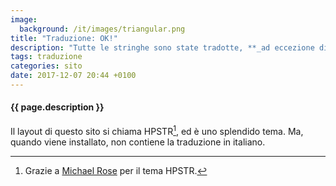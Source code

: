 ```yaml
---
image:
  background: /it/images/triangular.png
title: "Traduzione: OK!"
description: "Tutte le stringhe sono state tradotte, **_ad eccezione di una_**..."
tags: traduzione
categories: sito
date: 2017-12-07 20:44 +0100
---
```

#### {{ page.description }}
Il layout di questo sito si chiama HPSTR[^1], ed è uno splendido tema. Ma, quando viene installato, non contiene la traduzione in italiano.

[^1]: Grazie a [Michael Rose](https://mademistakes.com/) per il tema HPSTR.
